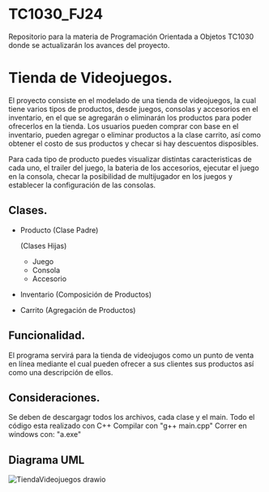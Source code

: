 # TC1030_FJ24
Repositorio para la materia de Programación Orientada a Objetos TC1030 donde se actualizarán los avances del proyecto.

# Tienda de Videojuegos.
El proyecto consiste en el modelado de una tienda de videojuegos, la cual tiene varios tipos de productos, desde juegos, consolas y accesorios en el inventario, en el que se agregarán o eliminarán los productos para poder ofrecerlos en la tienda. Los usuarios pueden comprar con base en el inventario, pueden agregar o eliminar productos a la clase carrito, así como obtener el costo de sus productos y checar si hay descuentos disposibles.

Para cada tipo de producto puedes visualizar distintas caracteristicas de cada uno, el trailer del juego, la bateria de los accesorios, ejecutar el juego en la consola, checar la posibilidad de multijugador en los juegos y establecer la configuración de las consolas.

## Clases.
- Producto (Clase Padre)

  (Clases Hijas)
  - Juego
  - Consola
  - Accesorio
- Inventario (Composición de Productos)
- Carrito (Agregación de Productos)

## Funcionalidad.
El programa servirá para la tienda de videojugos como un punto de venta en línea mediante el cual pueden ofrecer a sus clientes sus productos así como una descripción de ellos.

## Consideraciones.

Se deben de descargagr todos los archivos, cada clase y el main. 
Todo el código esta realizado con C++
Compilar con "g++ main.cpp"
Correr en windows con: "a.exe"

## Diagrama UML
![TiendaVideojuegos drawio](https://github.com/nicoleum17/TC1030_FJ24/assets/142357118/b6abdcbc-0f81-4cfd-bcd3-3169b908a2be)


